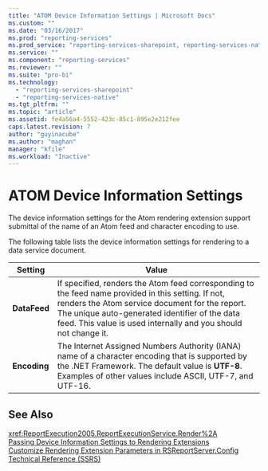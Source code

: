 ```yaml
---
title: "ATOM Device Information Settings | Microsoft Docs"
ms.custom: ""
ms.date: "03/16/2017"
ms.prod: "reporting-services"
ms.prod_service: "reporting-services-sharepoint, reporting-services-native"
ms.service: ""
ms.component: "reporting-services"
ms.reviewer: ""
ms.suite: "pro-bi"
ms.technology: 
  - "reporting-services-sharepoint"
  - "reporting-services-native"
ms.tgt_pltfrm: ""
ms.topic: "article"
ms.assetid: fe4a56a4-5552-423c-85c1-895e2e212fee
caps.latest.revision: 7
author: "guyinacube"
ms.author: "maghan"
manager: "kfile"
ms.workload: "Inactive"
---
```

# ATOM Device Information Settings
  The device information settings for the Atom rendering extension support submittal of the name of an Atom feed and character encoding to use.  
  
 The following table lists the device information settings for rendering to a data service document.  
  
|Setting|Value|  
|-------------|-----------|  
|**DataFeed**|If specified, renders the Atom feed corresponding to the feed name provided in this setting. If not, renders the Atom service document for the report. The unique auto-generated identifier of the data feed. This  value is used internally and you should not change it.|  
|**Encoding**|The Internet Assigned Numbers Authority (IANA) name of a character encoding that is supported by the .NET Framework. The default value is **UTF-8**. Examples of other values include ASCII, UTF-7, and UTF-16.|  
  
## See Also  
 <xref:ReportExecution2005.ReportExecutionService.Render%2A>   
 [Passing Device Information Settings to Rendering Extensions](../reporting-services/report-server-web-service/net-framework/passing-device-information-settings-to-rendering-extensions.md)   
 [Customize Rendering Extension Parameters in RSReportServer.Config](../reporting-services/customize-rendering-extension-parameters-in-rsreportserver-config.md)   
 [Technical Reference &#40;SSRS&#41;](../reporting-services/technical-reference-ssrs.md)  
  
  

